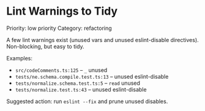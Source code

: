 # Lint Warnings to Tidy

Priority: low priority
Category: refactoring

A few lint warnings exist (unused vars and unused eslint-disable directives). Non-blocking, but easy to tidy.

Examples:
- `src/codeComments.ts:125` – `_` unused
- `tests/ne.schema.compile.test.ts:13` – unused eslint-disable
- `tests/normalize.schema.test.ts:5` – `read` unused
- `tests/normalize.test.ts:43` – unused eslint-disable

Suggested action: run `eslint --fix` and prune unused disables.
